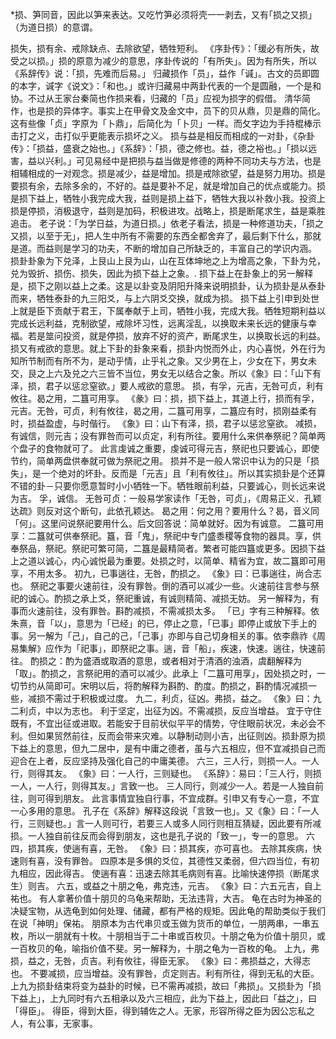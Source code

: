 *损、笋同音，因此以笋来表达。又吃竹笋必须将壳一一剥去，又有｢损之又损｣（为道日损）的意谓。

损失，损有余、戒除缺点、去除欲望，牺牲短利。
《序卦传》：「缓必有所失，故受之以损。」损的原意为减少的意思，序卦传说的「有所失」。因为有所失，所以《系辞传》说：「损，先难而后易。」
归藏损作「员」，益作「𫍯」。古文的员即圆的本字，𫍯字《说文》：「和也。」或许归藏易中两卦代表的一个是圆融，一个是和协。不过从王家台秦简也作损来看，归藏的「员」应视为损字的假借。
清华简作，也是损的异体字。事实上在甲骨文及金文中，员下的贝从鼎，贝是鼎的简化。这有些像「贞」字原为「卜鼎」，后简化为「卜贝」一样。而攵字边为手持棍棒示击打之义，击打似乎更能表示损坏之义。
损与益是相反而相成的一对卦，《杂卦传》：「损益，盛衰之始也。」《系辞》：「损，德之修也。益，德之裕也。」「损以远害，益以兴利。」可见易经中是把损与益当做是修德的两种不同功夫与方法，也是相辅相成的一对观念。损是减少，益是增加。损是戒除欲望，益是努力用功。损是要损有余，去除多余的，不好的。益是要补不足，就是增加自己的优点或能力。损是损下益上，牺牲小我完成大我，益则是损上益下，牺牲大我以补救小我。投资上损是停损，消极退守，益则是加码，积极进攻。战略上，损是断尾求生，益是乘胜追击。
老子说：「为学日益，为道日损。」依老子看法，损是一种修道功夫，「损之又损，以至于无」，把人生中所有不需要的东西全都舍弃了，最后剩下什么，那就是道。而益则是学习的功夫，不断的增加自己所缺乏的，丰富自己的学识内涵。
损卦卦象为下兑泽，上艮山上艮为山，山在互体坤地之上为增高之象，下卦为兑，兑为毁折、损伤、损失，因此为损下益上之象。.
损下益上在卦象上的另一解释是，损下之刚以益上之柔。这是以卦变及阴阳升降来说明损卦，认为损卦是从泰卦而来，牺牲泰卦的九三阳爻，与上六阴爻交换，就成为损。
损下益上引申到处世上就是臣下贡献于君王，下属奉献于上司，牺牲小我，完成大我。牺牲短期利益以完成长远利益，克制欲望，戒除坏习性，远离淫乱，以换取未来长远的健康与幸福。若是筮问投资，就是停损，放弃不好的资产，断尾求生，以换取长远的利益。
损又有戒欲的意思。就上下卦的卦象来看，损卦内悦而外止，内心喜悦，外在行为知所节制而有所不为，是动乎情，止乎礼之象。又少男在上，少女在下，男女未交，艮之上六及兑之六三皆不当位，男女无以结合之象。所以《象》曰：「山下有泽，损，君子以惩忿窒欲。」要人戒欲的意思。
损，有孚，元吉，无咎可贞，利有攸往。曷之用，二簋可用享。
《彖》曰：损，损下益上，其道上行，损而有孚，元吉。无咎，可贞，利有攸往，曷之用，二簋可用享，二簋应有时，损刚益柔有时，损益盈虚，与时偕行。
《象》曰：山下有泽，损，君子以惩忿窒欲。
减损，有诚信，则元吉；没有罪咎而可以贞定，利有所往。要用什么来供奉祭祀？简单两个盘子的食物就可了。
此言虔诚之重要，虔诚可得元吉，祭祀也只要诚心，即使节约，简单两盘供奉就可做为祭祀之用。
损并不是一般人常识中认为的只是「损失」，是一个绝对的坏卦。反而是「元吉」且「利有攸往」。所以其实损卦是个还算不错的卦－只要你愿意暂时小小牺牲一下。牺牲眼前利益，只要诚心，则长远来说为吉。
孚，诚信。
无咎可贞：一般易学家读作「无咎，可贞」，《周易正义．孔颖达疏》则反对这个断句，此依孔颖达。
曷之用：何之用？要用什么？曷，音义同「何」。这里问说祭祀要用什么。后文回答说：简单就好。因为有诚意。
二簋可用享：二簋就可供奉祭祀。簋，音「鬼」，祭祀中专门盛黍稷等食物的器具。享，供奉祭品，祭祀。祭祀可繁可简，二簋是最精简者。繁者可能四簋或更多。因损下益上之道以诚心，内心诚悦最为重要。处损之时，以简单、精省为宜，故二簋即可用享，不用太多。
初九，已事遄往，无咎，酌损之。
《象》曰：已事遄往，尚合志也。
祭祀之事要火速前往，没有罪咎。倒的酒可以减少一些。火速前往言参与祭祀的诚心。酌损之承上爻，祭祀重诚，有诚则精简、减损无妨。
另一解释为，有事而火速前往，没有罪咎。斟酌减损，不需减损太多。
「已」字有三种解释。依朱熹，音「以」，意思为「已经」的已，停止之意，「已事」即停止或放下手上的事。另一解为「己」，自己的己，「己事」亦即与自己切身相关的事。依李鼎祚《周易集解》应作为「祀事」，即祭祀之事。遄，音「船」，疾速，快速。遄往，快速前往。
酌损之：酌为盛酒或取酒的意思，或者相对于清酒的浊酒，虞翻解释为「取」。酌损之，言祭祀用的酒可以减少。此承上「二簋可用享」，因处损之时，一切节约从简即可。宋明以后，将酌解释为斟酌、酌度。酌损之，斟酌情况减损一些，减损不需过于积极或过度。
九二，利贞，征凶。弗损，益之。
《象》曰：九二利贞，中以为志也。
利于坚定，出征为凶。不需减损，反应当增益。
宜于守住既有，不宜出征或进取。若能安于目前状似平平的情势，守住眼前状况，未必会不利。但如果贸然前往，反而会带来灾难。以静制动则小吉，出征则凶。损卦原为损下益上的意思，但九二居中，是有中庸之德者，虽与六五相应，但不宜减损自己而迎合在上者，反应坚持及强化自己的中庸美德。
六三，三人行，则损一人。一人行，则得其友。
《象》曰：一人行，三则疑也。
《系辞》：易曰：「三人行，则损一人，一人行，则得其友。」言致一也。
三人同行，则减少一人。若是一人独自前往，则可得到朋友。
此言事情宜独自行事，不宜成群。引申又有专心一意，不宜一心多用的意思。
孔子在《系辞》解释这段说「言致一也」。又《象》曰：「一人行，三则疑也。」言一人则可行，若要三人或多人同行则相互猜疑，因此要有所减损。一人独自前往反而会得到朋友，这也是孔子说的「致一」，专一的意思。
六四，损其疾，使遄有喜，无咎。
《象》曰：损其疾，亦可喜也。
去除其疾病，快速则有喜，没有罪咎。
四原本是多惧的爻位，其德性又柔弱，但六四当位，有初九相应，因此得吉。
使遄有喜：迅速去除其毛病则有喜。比喻快速停损（断尾求生）则吉。
六五，或益之十朋之龟，弗克违，元吉。
《象》曰：六五元吉，自上祐也。
有人拿著价值十朋贝的乌龟来帮助，无法违背，大吉。
龟在古时为神圣的决疑宝物，从选龟到如何处理、储藏，都有严格的规矩。因此龟的帮助类似于我们在说「神明」保祐。
朋原本为古代串贝或玉做为货币的单位，一朋两串，一串五枚，所以一朋就有十枚。十朋相当于二十串或百枚贝。十朋之龟为价值十朋贝，或一百枚贝的龟，喻指价值不斐。另一解释为，十朋之龟为一百枚的龟。
上九，弗损，益之，无咎，贞吉。利有攸往，得臣无家。
《象》曰：弗损益之，大得志也。
不要减损，应当增益。没有罪咎，贞定则吉。利有所往，得到无私的大臣。
上九为损卦结束将变为益卦的时候，已不需再减损，故曰「弗损」。又损卦为「损下益上」，上九同时有六五相承以及六三相应，此为下益上，因此曰「益之」，曰「得臣」。
得臣，得到大臣，得到辅佐之人。无家，形容所得之臣为因公忘私之人，有公事，无家事。